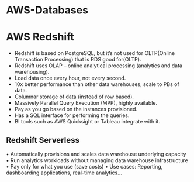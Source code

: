 # AWS-Databases
# AWS Redshift
- Redshift is based on PostgreSQL, but it’s not used for OLTP(Online Transaction Processing) that is RDS good for(OLTP).
- Redshift uses OLAP – online analytical processing (analytics and data warehousing).
- Load data once every hour, not every second.
- 10x better performance than other data warehouses, scale to PBs of data.
- Columnar storage of data (instead of row based).
- Massively Parallel Query Execution (MPP), highly available.
- Pay as you go based on the instances provisioned.
- Has a SQL interface for performing the queries.
- BI tools such as AWS Quicksight or Tableau integrate with it.

## Redshift Serverless
• Automatically provisions and scales data warehouse underlying capacity
• Run analytics workloads without managing data warehouse infrastructure
• Pay only for what you use (save costs)
• Use cases: Reporting, dashboarding applications, real-time analytics…
